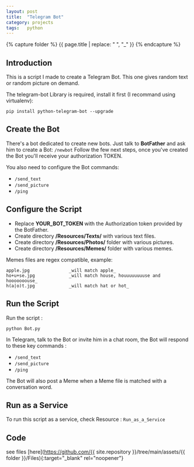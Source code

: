 ```yaml
---
layout: post
title:  "Telegram Bot"
category: projects
tags:   python 
---
```

{% capture folder %}
{{ page.title | replace: " ", "_" }}
{% endcapture %}

## Introduction ##
This is a script I made to create a Telegram Bot. This one gives random text or random picture on demand.
<!--more-->

The telegram-bot Library is required, install it first (I recommand using virtualenv):

`pip install python-telegram-bot --upgrade`

## Create the Bot ##
There's a bot dedicated to create new bots. Just talk to **BotFather** and ask him to create a Bot: `/newbot`
Follow the few next steps, once you've created the Bot you'll receive your authorization TOKEN.

You also need to configure the Bot commands:
- `/send_text`
- `/send_picture`
- `/ping`

## Configure the Script ##
* Replace **YOUR_BOT_TOKEN** with the Authorization token provided by the BotFather.
* Create directory **/Resources/Texts/** with various text files.
* Create directory **/Resources/Photos/** folder with various pictures.
* Create directory **/Resources/Memes/** folder with various memes.

Memes files are regex compatible, example:
```
apple.jpg               _will match apple_
ho+u+se.jpg             _will match house, houuuuuuuuse and hooooooouse_
h(a|o)t.jpg             _will match hat or hot_
```

## Run the Script ##
Run the script : 

`python Bot.py`

In Telegram, talk to the Bot or invite him in a chat room, the Bot will respond to these key commands :

- `/send_text`
- `/send_picture`
- `/ping`

The Bot will also post a Meme when a Meme file is matched with a conversation word.

## Run as a Service ##
To run this script as a service, check Resource : `Run_as_a_Service`

## Code ##
see files [here](https://github.com/{{ site.repository }}/tree/main/assets/{{ folder }}/Files){:target="_blank" rel="noopener"}
